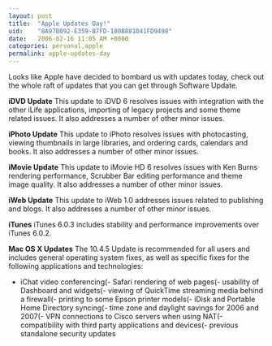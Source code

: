 ```yaml
---
layout: post
title:  "Apple Updates Day!"
uid:	"8A97B092-E359-B7FD-180B881041FD9498"
date:   2006-02-16 11:05 AM +0000
categories: personal,apple
permalink: apple-updates-day
---
```

Looks like Apple have decided to bombard us with updates today, check out the whole raft of updates that you can get through Software Update.

<strong>iDVD Update</strong>
This update to iDVD 6 resolves issues with integration with the other iLife applications, importing of legacy projects and some theme related issues. It also addresses a number of other minor issues.

<strong>iPhoto Update</strong>
This update to iPhoto resolves issues with photocasting, viewing thumbnails in large libraries, and ordering cards, calendars and books. It also addresses a number of other minor issues.

<strong>iMovie Update</strong>
This update to iMovie HD 6 resolves issues with Ken Burns rendering performance, Scrubber Bar editing performance and theme image quality. It also addresses a number of other minor issues.

<strong>iWeb Update</strong>
This update to iWeb 1.0 addresses issues related to publishing and blogs. It also addresses a number of other minor issues.

<strong>iTunes</strong>
iTunes 6.0.3 includes stability and performance improvements over iTunes 6.0.2.

<strong>Mac OS X Updates</strong>
The 10.4.5 Update is recommended for all users and includes general operating system fixes, as well as specific fixes for the following applications and technologies:
- iChat video conferencing(- Safari rendering of web pages(- usability of Dashboard and widgets(- viewing of QuickTime streaming media behind a firewall(- printing to some Epson printer models(- iDisk and Portable Home Directory syncing(- time zone and daylight savings for 2006 and 2007(- VPN connections to Cisco servers when using NAT(- compatibility with third party applications and devices(- previous standalone security updates